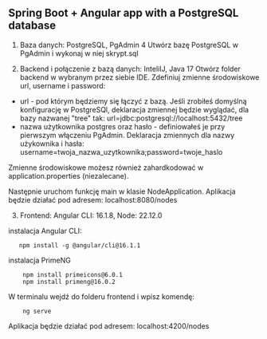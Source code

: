 ## Spring Boot + Angular app with a PostgreSQL database
1. Baza danych: PostgreSQL, PgAdmin 4
Utwórz bazę PostgreSQL w PgAdmin i wykonaj w niej skrypt.sql

2. Backend i połączenie z bazą danych: InteliIJ, Java 17 
Otwórz folder backend w wybranym przez siebie IDE. Zdefiniuj zmienne środowiskowe url, username i password:
 - url - pod którym będziemy się łączyć z bazą. Jeśli zrobiłeś domyślną konfigurację w PostgreSQl, deklaracja zmiennej będzie wyglądać, dla bazy nazwanej "tree" tak:
   url=jdbc:postgresql://localhost:5432/tree
- nazwa użytkownika postgres oraz hasło - definiowałeś je przy pierwszym włączeniu PgAdmin. Deklaracja zmiennych dla nazwy użykownika i hasła:
username=twoja_nazwa_uzytkownika;password=twoje_haslo

Zmienne środowiskowe możesz również zahardkodować w application.properties (niezalecane).

Następnie uruchom funkcję main w klasie NodeApplication. Aplikacja będzie działać pod adresem: localhost:8080/nodes


3. Frontend: Angular CLI: 16.1.8, Node: 22.12.0

instalacja Angular CLI:

       npm install -g @angular/cli@16.1.1


instalacja PrimeNG

        npm install primeicons@6.0.1
        npm install primeng@16.0.2


W terminalu wejdź do folderu frontend i wpisz komendę:
        
        ng serve
Aplikacja będzie działać pod adresem: localhost:4200/nodes
